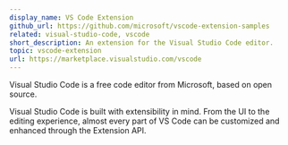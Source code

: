 ```yaml
---
display_name: VS Code Extension
github_url: https://github.com/microsoft/vscode-extension-samples
related: visual-studio-code, vscode
short_description: An extension for the Visual Studio Code editor.
topic: vscode-extension
url: https://marketplace.visualstudio.com/vscode
---
```

Visual Studio Code is a free code editor from Microsoft, based on open source. 

Visual Studio Code is built with extensibility in mind. From the UI to the editing experience, almost every part of VS Code can be customized and enhanced through the Extension API.
